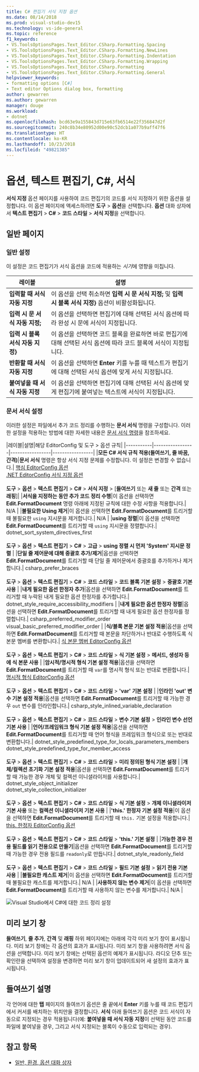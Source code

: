 ```yaml
---
title: C# 편집기 서식 지정 옵션
ms.date: 08/14/2018
ms.prod: visual-studio-dev15
ms.technology: vs-ide-general
ms.topic: reference
f1_keywords:
- VS.ToolsOptionsPages.Text_Editor.CSharp.Formatting.Spacing
- VS.ToolsOptionsPages.Text_Editor.CSharp.Formatting.NewLines
- VS.ToolsOptionsPages.Text_Editor.CSharp.Formatting.Indentation
- VS.ToolsOptionsPages.Text_Editor.CSharp.Formatting.Wrapping
- VS.ToolsOptionsPages.Text_Editor.CSharp.Formatting
- VS.ToolsOptionsPages.Text_Editor.CSharp.Formatting.General
helpviewer_keywords:
- formatting options [C#]
- Text editor Options dialog box, formatting
author: gewarren
ms.author: gewarren
manager: douge
ms.workload:
- dotnet
ms.openlocfilehash: bcd63e9a155843d715e63fb6514e22f356847d2f
ms.sourcegitcommit: 240c8b34e80952d00e90c52dcb1a077b9aff47f6
ms.translationtype: HT
ms.contentlocale: ko-KR
ms.lasthandoff: 10/23/2018
ms.locfileid: "49821385"
---
```

# <a name="options-text-editor-c-formatting"></a>옵션, 텍스트 편집기, C#, 서식

**서식 지정** 옵션 페이지를 사용하여 코드 편집기의 코드를 서식 지정하기 위한 옵션을 설정합니다. 이 옵션 페이지에 액세스하려면 **도구** > **옵션**을 선택합니다. **옵션** 대화 상자에서 **텍스트 편집기** > **C#** > **코드 스타일**  >  **서식 지정**을 선택합니다.

## <a name="general-page"></a>일반 페이지

### <a name="general-settings"></a>일반 설정

이 설정은 코드 편집기가 서식 옵션을 코드에 적용하는 *시기*에 영향을 미칩니다.

|레이블|설명|
|-----------|-----------------|
|**입력할 때 서식 자동 지정**|이 옵션을 선택 취소하면 **입력 시 문 서식 지정;** 및 **입력 시 블록 서식 지정}** 옵션이 비활성화됩니다.|
|**입력 시 문 서식 자동 지정;**|이 옵션을 선택하면 편집기에 대해 선택된 서식 옵션에 따라 완성 시 문에 서식이 지정됩니다.|
|**입력 시 블록 서식 자동 지정}**|이 옵션을 선택하면 코드 블록을 완료하면 바로 편집기에 대해 선택된 서식 옵션에 따라 코드 블록에 서식이 지정됩니다.|
|**반환할 때 서식 자동 지정**|이 옵션을 선택하면 **Enter** 키를 누를 때 텍스트가 편집기에 대해 선택된 서식 옵션에 맞게 서식 지정됩니다.|
|**붙여넣을 때 서식 자동 지정**|이 옵션을 선택하면 편집기에 대해 선택된 서식 옵션에 맞게 편집기에 붙여넣는 텍스트에 서식이 지정됩니다.|

### <a name="format-document-settings"></a>문서 서식 설정

이러한 설정은 파일에서 추가 코드 정리를 수행하는 **문서 서식** 명령을 구성합니다. 이러한 설정을 적용하는 방법에 대한 자세한 내용은 [문서 서식 명령](../code-styles-and-quick-actions.md#format-document-command)을 참조하세요.

|레이블|설명|해당 EditorConfig 및 도구 > 옵션 규칙|
|-----------|-----------------|-----------------|-----------------|
|**모든 C# 서식 규칙 적용(들여쓰기, 줄 바꿈, 간격)**|**문서 서식** 명령은 항상 서식 지정 문제를 수정합니다. 이 설정은 변경할 수 없습니다.| [핵심 EditorConfig 옵션](../../ide/create-portable-custom-editor-options.md)<br/>[.NET EditorConfig 서식 지정 옵션](../../ide/editorconfig-code-style-settings-reference.md#formatting-conventions)<br/><br/>**도구** > **옵션** > **텍스트 편집기** > **C#** > **서식 지정** > [**들여쓰기** 또는 **새 줄** 또는 **간격** 또는 **래핑**]|
|**서식을 지정하는 동안 추가 코드 정리 수행**|이 옵션을 선택하면 **Edit.FormatDocument** 명령 아래에 지정된 규칙에 대한 수정 사항을 적용합니다.| N/A |
|**불필요한 Using 제거**|이 옵션을 선택하면 **Edit.FormatDocument**를 트리거할 때 불필요한 `using` 지시문을 제거합니다.| N/A |
|**using 정렬**|이 옵션을 선택하면 **Edit.FormatDocument**를 트리거할 때 `using` 지시문을 정렬합니다.| dotnet_sort_system_directives_first<br/><br/>**도구** > **옵션** > **텍스트 편집기** > **C#** > **고급** > **using 정렬 시 먼저 'System' 지시문 정렬** |
|**단일 줄 제어문에 대해 중괄호 추가/제거**|옵션을 선택하면 **Edit.FormatDocument**를 트리거할 때 단일 줄 제어문에서 중괄호를 추가하거나 제거합니다.| csharp_prefer_braces<br/><br/>**도구** > **옵션** > **텍스트 편집기** > **C#** > **코드 스타일** > **코드 블록 기본 설정** > **중괄호 기본 사용** |
|**내게 필요한 옵션 한정자 추가**|옵션을 선택하면 **Edit.FormatDocument**를 트리거할 때 누락된 내게 필요한 옵션 한정자를 추가합니다.| dotnet_style_require_accessibility_modifiers |
|**내게 필요한 옵션 한정자 정렬**|옵션을 선택하면 **Edit.FormatDocument**를 트리거할 때 내게 필요한 옵션 한정자를 정렬합니다.| csharp_preferred_modifier_order<br/>visual_basic_preferred_modifier_order |
|**식/블록 본문 기본 설정 적용**|옵션을 선택하면 **Edit.FormatDocument**를 트리거할 때 본문을 차단하거나 반대로 수행하도록 식 본문 멤버를 변환합니다.| [식 본문 멤버 EditorConfig 옵션](../../ide/editorconfig-code-style-settings-reference.md#expression_bodied_members)<br/><br/>**도구** > **옵션** > **텍스트 편집기** > **C#** > **코드 스타일** > **식 기본 설정** > **메서드, 생성자 등에 식 본문 사용** |
|**암시적/명시적 형식 기본 설정 적용**|옵션을 선택하면 **Edit.FormatDocument**를 트리거할 때 `var`를 명시적 형식 또는 반대로 변환합니다.| [명시적 형식 EditorConfig 옵션](../../ide/editorconfig-code-style-settings-reference.md#implicit-and-explicit-types)<br/><br/>**도구** > **옵션** > **텍스트 편집기** > **C#** > **코드 스타일** > **'var' 기본 설정** |
|**인라인 'out' 변수 기본 설정 적용**|옵션을 선택하면 **Edit.FormatDocument**를 트리거할 때 가능한 경우 `out` 변수를 인라인합니다.| csharp_style_inlined_variable_declaration<br/><br/>**도구** > **옵션** > **텍스트 편집기** > **C#** > **코드 스타일** > **변수 기본 설정** > **인라인 변수 선언 기본 사용** |
|**언어/프레임워크 형식 기본 설정 적용**|옵션을 선택하면 **Edit.FormatDocument**를 트리거할 때 언어 형식을 프레임워크 형식으로 또는 반대로 변환합니다.| dotnet_style_predefined_type_for_locals_parameters_members<br/>dotnet_style_predefined_type_for_member_access<br/><br/>**도구** > **옵션** > **텍스트 편집기** > **C#** > **코드 스타일** > **미리 정의된 형식 기본 설정** |
|**개체/컬렉션 초기화 기본 설정 적용**|옵션을 선택하면 **Edit.FormatDocument**를 트리거할 때 가능한 경우 개체 및 컬렉션 이니셜라이저를 사용합니다.| dotnet_style_object_initializer<br/>dotnet_style_collection_initializer<br/><br/>**도구** > **옵션** > **텍스트 편집기** > **C#** > **코드 스타일** > **식 기본 설정** > **개체 이니셜라이저 기본 사용** 또는 **컬렉션 이니셜라이저 기본 사용** |
|**'this.' 한정자 기본 설정 적용**|이 옵션을 선택하면 **Edit.FormatDocument**를 트리거할 때 `this.` 기본 설정을 적용합니다.| [this. 한정자 EditorConfig 옵션](../../ide/editorconfig-code-style-settings-reference.md#this_and_me)<br/><br/>**도구** > **옵션** > **텍스트 편집기** > **C#** > **코드 스타일** > **'this.' 기본 설정** |
|**가능한 경우 전용 필드를 읽기 전용으로 만들기**|옵션을 선택하면 **Edit.FormatDocument**를 트리거할 때 가능한 경우 전용 필드를 `readonly`로 만듭니다.| dotnet_style_readonly_field<br/><br/>**도구** > **옵션** > **텍스트 편집기** > **C#** > **코드 스타일** > **필드 기본 설정** > **읽기 전용 기본 사용** |
|**불필요한 캐스트 제거**|이 옵션을 선택하면 **Edit.FormatDocument**를 트리거할 때 불필요한 캐스트를 제거합니다.| N/A |
|**사용하지 않는 변수 제거**|이 옵션을 선택하면 **Edit.FormatDocument**를 트리거할 때 사용하지 않는 변수를 제거합니다.| N/A |

![Visual Studio에서 C#에 대한 코드 정리 설정](media/format-document-settings.png)

## <a name="preview-windows"></a>미리 보기 창

**들여쓰기**, **줄 추가**, **간격** 및 **래핑** 하위 페이지에는 아래에 각각 미리 보기 창이 표시됩니다. 미리 보기 창에는 각 옵션의 효과가 표시됩니다. 미리 보기 창을 사용하려면 서식 옵션을 선택합니다. 미리 보기 창에는 선택된 옵션의 예제가 표시됩니다. 라디오 단추 또는 확인란을 선택하여 설정을 변경하면 미리 보기 창이 업데이트되어 새 설정의 효과가 표시됩니다.

## <a name="indentation-remarks"></a>들여쓰기 설명

각 언어에 대한 **탭** 페이지의 들여쓰기 옵션은 줄 끝에서 **Enter** 키를 누를 때 코드 편집기에서 커서를 배치하는 위치만을 결정합니다. **서식** 아래 들여쓰기 옵션은 코드 서식이 자동으로 지정되는 경우 적용됩니다(예: **붙여넣을 때 서식 자동 지정**이 선택된 동안 코드를 파일에 붙여넣을 경우, 그리고 서식 지정되는 블록이 수동으로 입력되는 경우).

## <a name="see-also"></a>참고 항목

- [일반, 환경, 옵션 대화 상자](../../ide/reference/general-environment-options-dialog-box.md)